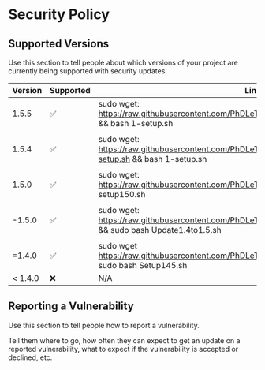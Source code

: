 # Security Policy

## Supported Versions

Use this section to tell people about which versions of your project are
currently being supported with security updates.

| Version | Supported          | Link Install  |
| ------- | ------------------ |---------------|
| 1.5.5   | :white_check_mark: | sudo wget: https://raw.githubusercontent.com/PhDLeToanThang/guacamole/main/1.5.5/1-setup.sh && bash 1-setup.sh|
|		  | 				   |               |
| 1.5.4   | :white_check_mark: | sudo wget: https://raw.githubusercontent.com/PhDLeToanThang/guacamole/main/advanced/1-setup.sh && bash 1-setup.sh|
|		  | 				   |               |
| 1.5.0   | :white_check_mark: | sudo wget: https://raw.githubusercontent.com/PhDLeToanThang/guacamole/main/setup150.sh && setup150.sh|
|         |                    |               |
|-1.5.0   | :white_check_mark: | sudo wget: https://raw.githubusercontent.com/PhDLeToanThang/guacamole/main/Update1.4to1.5.sh && sudo bash Update1.4to1.5.sh|
|         |                    |               |
|=1.4.0   | :white_check_mark: | sudo wget https://raw.githubusercontent.com/PhDLeToanThang/guacamole/main/Setup145.sh && sudo bash Setup145.sh|
| < 1.4.0 | :x:                | N/A           |

## Reporting a Vulnerability

Use this section to tell people how to report a vulnerability.

Tell them where to go, how often they can expect to get an update on a
reported vulnerability, what to expect if the vulnerability is accepted or
declined, etc.
